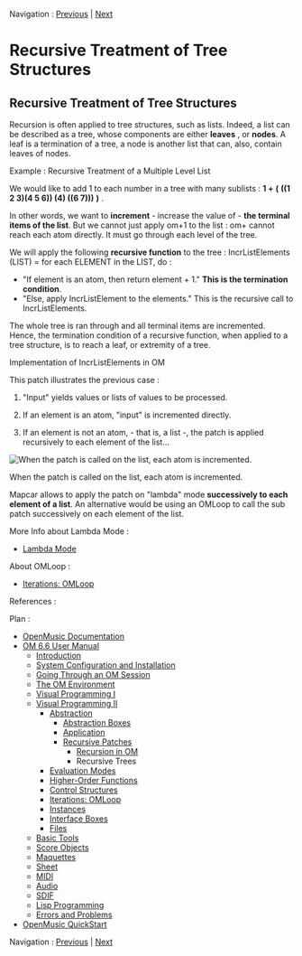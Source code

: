 Navigation : [Previous](RecursivePatch "page précédente\(Recursion
in OM\)") | [Next](EvalModes "Next\(Evaluation
Modes\)")


# Recursive Treatment of Tree Structures

## Recursive Treatment of Tree Structures

Recursion is often applied to tree structures, such as lists. Indeed, a list
can be described as a tree, whose components are either **leaves** , or
**nodes**. A leaf is a termination of a tree, a node is another list that can,
also, contain leaves of nodes.

Example : Recursive Treatment of a Multiple Level List

We would like to add 1 to each number in a tree with many sublists : **1 +**
**(** **((1 2 3)(4 5 6)) (4) ((6 7)))** **)** .

In other words, we want to **increment** - increase the value of - **the
terminal items of the list**. But we cannot just apply om+1 to the list : om+
cannot reach each atom directly. It must go through each level of the tree.

We will apply the following **recursive function** to the tree :
IncrListElements (LIST) =  for each ELEMENT in the LIST, do  :

  * "If element is an atom, then return element + 1." **This is the termination condition**. 
  * "Else, apply IncrListElement to the elements." This is the recursive call to IncrListElements. 

The whole tree is ran through and all terminal items are incremented. Hence,
the termination condition of a recursive function, when applied to a tree
structure, is to reach a leaf, or extremity of a tree.

Implementation of IncrListElements in OM

This patch illustrates the previous case :

  1. "Input" yields values or lists of values to be processed.

  2. If an element is an atom, "input" is incremented directly. 

  3. If an element is not an atom, - that is, a list -, the patch is applied recursively to each element of the list...

![When the patch is called on the list, each atom is
incremented.](../res/reclist.png)

When the patch is called on the list, each atom is incremented.

Mapcar allows to apply the patch on "lambda" mode **successively to each
element of a list**. An alternative would be using an OMLoop to call the sub
patch successively on each element of the list.

More Info about Lambda Mode :

  * [Lambda Mode](LambdaMode)

About OMLoop :

  * [Iterations: OMLoop](OMLoop)

References :

Plan :

  * [OpenMusic Documentation](OM-Documentation)
  * [OM 6.6 User Manual](OM-User-Manual)
    * [Introduction](00-Sommaire)
    * [System Configuration and Installation](Installation)
    * [Going Through an OM Session](Goingthrough)
    * [The OM Environment](Environment)
    * [Visual Programming I](BasicVisualProgramming)
    * [Visual Programming II](AdvancedVisualProgramming)
      * [Abstraction](Abstraction)
        * [Abstraction Boxes](AbsBoxes)
        * [Application](AbsApplication)
        * [Recursive Patches](Recursion)
          * [Recursion in OM](RecursivePatch)
          * Recursive Trees
      * [Evaluation Modes](EvalModes)
      * [Higher-Order Functions](HighOrder)
      * [Control Structures](Control)
      * [Iterations: OMLoop](OMLoop)
      * [Instances](Instances)
      * [Interface Boxes](InterfaceBoxes)
      * [Files](Files)
    * [Basic Tools](BasicObjects)
    * [Score Objects](ScoreObjects)
    * [Maquettes](Maquettes)
    * [Sheet](Sheet)
    * [MIDI](MIDI)
    * [Audio](Audio)
    * [SDIF](SDIF)
    * [Lisp Programming](Lisp)
    * [Errors and Problems](errors)
  * [OpenMusic QuickStart](QuickStart-Chapters)

Navigation : [Previous](RecursivePatch "page précédente\(Recursion
in OM\)") | [Next](EvalModes "Next\(Evaluation
Modes\)")

